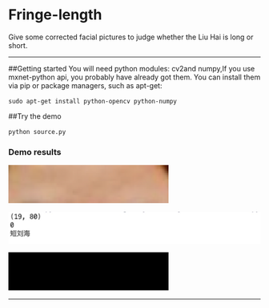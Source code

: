 # Fringe-length
Give some corrected facial pictures to judge whether the Liu Hai is long or short.


-------------------
##Getting started
You will need python modules: cv2and numpy,If you use mxnet-python api, you probably have already got them. You can install them via pip or package managers, such as apt-get:
```
sudo apt-get install python-opencv python-numpy
```
##Try the demo
```
python source.py
```
### Demo results
![demo1](https://github.com/sunrongda/Fringe-length/blob/master/assets/1.png)


![demo2](https://github.com/sunrongda/Fringe-length/blob/master/assets/2.jpeg)


![demo3](https://github.com/sunrongda/Fringe-length/blob/master/assets/3.png)


-------------------
